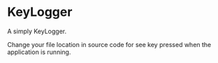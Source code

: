 # KeyLogger

A simply KeyLogger.

Change your file location in source code for see key pressed when the application is running.
